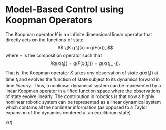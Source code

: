# Model-Based Control using Koopman Operators
The Koopman operator $K$ is an infinite dimensional linear operator that directly acts on the functions of state 
$$
    \[K g \](x)  = g(F(x)),
$$
where $\circ$ is the composition operator such that
$$
    Kg(x(t_i)) = g(F(x(t_i))) = g(x(t_{i+1})).
$$
That is, the Koopman operator $K$ takes *any* observation of state $g(x(t_i))$ at time $t_i$ and evolves the function of state subject to its dynamics forward in time *linearly*. Thus, a nonlinear dynamical system can be represented by a linear Koopman operator in a lifted function space where the observations of state evolve linearly. The contribution in robotics is that now a highly nonlinear robotic system can be represented as a linear dynamical system which contains all the nonlinear information (as opposed to a Taylor expansion of the dynamics centered at an equilibrium state).

$x(t)$
